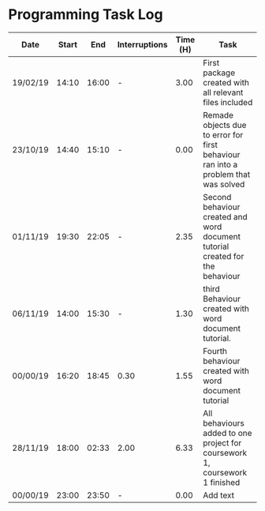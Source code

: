 # Programming Task Log

Date | Start | End | Interruptions | Time (H) | Task
-----|-------|-----|---------------|----------|-----
19/02/19 |14:10 | 16:00 | - | 3.00| First package created with all relevant files included
23/10/19 | 14:40 | 15:10 | - | 0.00 | Remade objects due to error for first behaviour ran into a problem that was solved
01/11/19| 19:30 | 22:05 | - | 2.35 |Second behaviour created and word document tutorial created for the behaviour
06/11/19 | 14:00 | 15:30 | - | 1.30 | third Behaviour created with word document tutorial.
00/00/19 | 16:20 | 18:45| 0.30 | 1.55 | Fourth behaviour created with word document tutorial
28/11/19 | 18:00 | 02:33 | 2.00| 6.33 | All behaviours added to one project for coursework 1, coursework 1 finished
00/00/19| 23:00 | 23:50 | - | 0.00 | Add text

